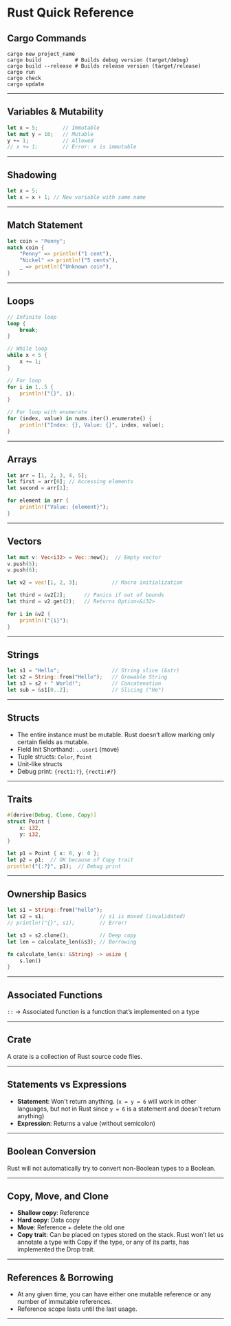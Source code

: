 # Rust Quick Reference

## Cargo Commands
```
cargo new project_name
cargo build           # Builds debug version (target/debug)
cargo build --release # Builds release version (target/release)
cargo run
cargo check
cargo update
```

---

## Variables & Mutability
```rust
let x = 5;        // Immutable
let mut y = 10;   // Mutable
y += 1;           // Allowed
// x += 1;        // Error: x is immutable
```

---

## Shadowing
```rust
let x = 5;
let x = x + 1; // New variable with same name
```

---

## Match Statement
```rust
let coin = "Penny";
match coin {
    "Penny" => println!("1 cent"),
    "Nickel" => println!("5 cents"),
    _ => println!("Unknown coin"),
}
```

---

## Loops
```rust
// Infinite loop
loop {
    break;
}

// While loop
while x < 5 {
    x += 1;
}

// For loop
for i in 1..5 {
    println!("{}", i);
}

// For loop with enumerate
for (index, value) in nums.iter().enumerate() {
    println!("Index: {}, Value: {}", index, value);
}
```

---

## Arrays
```rust
let arr = [1, 2, 3, 4, 5];
let first = arr[0]; // Accessing elements
let second = arr[1];

for element in arr {
    println!("Value: {element}");
}
```

---

## Vectors
```rust
let mut v: Vec<i32> = Vec::new();  // Empty vector
v.push(5);
v.push(6);

let v2 = vec![1, 2, 3];           // Macro initialization

let third = &v2[2];      // Panics if out of bounds
let third = v2.get(2);   // Returns Option<&i32>

for i in &v2 {
    println!("{i}");
}
```

---

## Strings
```rust
let s1 = "Hello";                 // String slice (&str)
let s2 = String::from("Hello");   // Growable String
let s3 = s2 + " World!";          // Concatenation
let sub = &s1[0..2];              // Slicing ("He")
```

---

## Structs
- The entire instance must be mutable. Rust doesn’t allow marking only certain fields as mutable.
- Field Init Shorthand: `..user1` (move)
- Tuple structs: `Color`, `Point`
- Unit-like structs
- Debug print: `{rect1:?}`, `{rect1:#?}`

---

## Traits
```rust
#[derive(Debug, Clone, Copy)]
struct Point {
    x: i32,
    y: i32,
}

let p1 = Point { x: 0, y: 0 };
let p2 = p1;  // OK because of Copy trait
println!("{:?}", p1);  // Debug print
```

---

## Ownership Basics
```rust
let s1 = String::from("hello");
let s2 = s1;                  // s1 is moved (invalidated)
// println!("{}", s1);        // Error!

let s3 = s2.clone();          // Deep copy
let len = calculate_len(&s3); // Borrowing

fn calculate_len(s: &String) -> usize {
    s.len()
}
```

---

## Associated Functions
`::` -> Associated function is a function that’s implemented on a type

---

## Crate
A crate is a collection of Rust source code files.

---

## Statements vs Expressions
- **Statement**: Won't return anything. (`x = y = 6` will work in other languages, but not in Rust since `y = 6` is a statement and doesn't return anything)
- **Expression**: Returns a value (without semicolon)

---

## Boolean Conversion
Rust will not automatically try to convert non-Boolean types to a Boolean.

---

## Copy, Move, and Clone
- **Shallow copy**: Reference
- **Hard copy**: Data copy
- **Move**: Reference + delete the old one
- **Copy trait**: Can be placed on types stored on the stack. Rust won’t let us annotate a type with Copy if the type, or any of its parts, has implemented the Drop trait.

---

## References & Borrowing
- At any given time, you can have either one mutable reference or any number of immutable references.
- Reference scope lasts until the last usage.

---